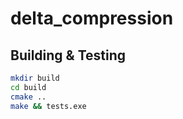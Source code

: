 # delta_compression

## Building & Testing

~~~ sh
mkdir build
cd build
cmake ..
make && tests.exe
~~~
